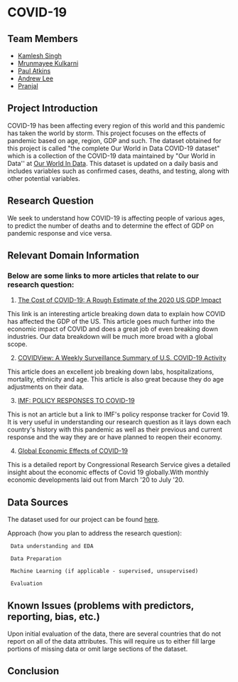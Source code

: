 # COVID-19
## Team Members

 - [Kamlesh Singh](https://github.com/kamsingh11?target="_blank")
 - [Mrunmayee Kulkarni](https://github.com/MrinmayeeKulkarni?target="_blank")
 - [Paul Atkins]()
 - [Andrew Lee](https://github.com/alee115?target="_blank")
 - [Pranjal](https://github.com/pranjal7842?target="_blank")

## Project Introduction

COVID-19 has been affecting every region of this world and this pandemic has taken the world by storm. This project focuses on the effects of pandemic based on age, region, GDP and such. The dataset obtained for this project is called  "the complete Our World in Data COVID-19 dataset" which is a collection of the COVID-19 data maintained by "Our World in Data'' at [Our World In Data](https://ourworldindata.org/coronavirus?target="_blank"). This dataset is updated on a daily basis and includes variables such as confirmed cases, deaths, and testing, along with other potential variables.

## Research Question
We seek to understand how COVID-19 is affecting people of various ages, to predict the number of deaths and to determine the effect of GDP on pandemic response and vice versa.

## Relevant Domain Information
### Below are some links to more articles that relate to our research question:

 1. [The Cost of COVID-19: A Rough Estimate of the 2020 US GDP Impact](https://www.mercatus.org/publications/covid-19-policy-brief-series/cost-covid-19-rough-estimate-2020-us-gdp-impact?target="_blank")
 
This link is an interesting article breaking down data to explain how COVID has affected the GDP of the US. This article goes much further into the economic impact of COVID and does a great job of even breaking down industries. Our data breakdown will be much more broad with a global scope.

 2. [COVIDView: A Weekly Surveillance Summary of U.S. COVID-19 Activity](https://www.cdc.gov/coronavirus/2019-ncov/covid-data/covidview/index.html?target="_blank")
 
This article does an excellent job breaking down labs, hospitalizations, mortality, ethnicity and age. This article is also great because they do age adjustments on their data.

 3. [IMF: POLICY RESPONSES TO COVID-19](https://www.imf.org/en/Topics/imf-and-covid19/Policy-Responses-to-COVID-19?target="_blank")
 
This is not an article but a link to IMF's policy response tracker for Covid 19. It is very useful in understanding our research question as it lays down each country's history with this pandemic as well as their previous and current response and the way they are or have planned to reopen their economy.

 4. [Global Economic Effects of COVID-19](https://fas.org/sgp/crs/row/R46270.pdf?target="_blank")
 
This is a detailed report by Congressional Research Service gives a detailed insight about the economic effects of Covid 19 globally.With monthly economic developments laid out from March '20 to July '20.

## Data Sources
The dataset used for our project can be found [here](https://ourworldindata.org/coronavirus/country/united-states?country=~USA?target="_blank").

Approach (how you plan to address the research question):

     Data understanding and EDA

     Data Preparation

     Machine Learning (if applicable - supervised, unsupervised)

     Evaluation

## Known Issues (problems with predictors, reporting, bias, etc.)
Upon initial evaluation of the data, there are several countries that do not report on all of the data attributes. This will require us to either fill large portions of missing data or omit large sections of the dataset. 

## Conclusion


